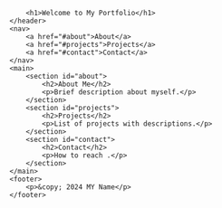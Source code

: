 


        <h1>Welcome to My Portfolio</h1>
    </header>
    <nav>
        <a href="#about">About</a>
        <a href="#projects">Projects</a>
        <a href="#contact">Contact</a>
    </nav>
    <main>
        <section id="about">
            <h2>About Me</h2>
            <p>Brief description about myself.</p>
        </section>
        <section id="projects">
            <h2>Projects</h2>
            <p>List of projects with descriptions.</p>
        </section>
        <section id="contact">
            <h2>Contact</h2>
            <p>How to reach .</p>
        </section>
    </main>
    <footer>
        <p>&copy; 2024 MY Name</p>
    </footer>
</body>
</html>
